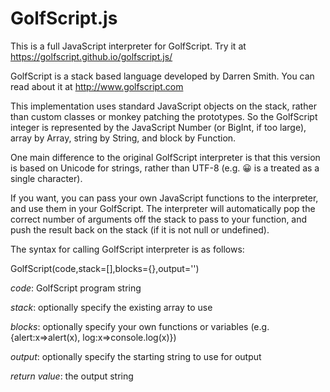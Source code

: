 # GolfScript.js

This is a full JavaScript interpreter for GolfScript. Try it at <https://golfscript.github.io/golfscript.js/>

GolfScript is a stack based language developed by Darren Smith. You can read about it at <http://www.golfscript.com>

This implementation uses standard JavaScript objects on the stack, rather than custom classes or monkey patching the prototypes. So the GolfScript integer is represented by the JavaScript Number (or BigInt, if too large), array by Array, string by String, and block by Function.

One main difference to the original GolfScript interpreter is that this version is based on Unicode for strings, rather than UTF-8 (e.g. 😀 is a treated as a single character).

If you want, you can pass your own JavaScript functions to the interpreter, and use them in your GolfScript. The interpreter will automatically pop the correct number of arguments off the stack to pass to your function, and push the result back on the stack (if it is not null or undefined).

The syntax for calling GolfScript interpreter is as follows:

GolfScript(code,stack=[],blocks={},output='')

*code*: GolfScript program string

*stack*: optionally specify the existing array to use

*blocks*: optionally specify your own functions or variables (e.g. {alert:x=>alert(x), log:x=>console.log(x)})

*output*: optionally specify the starting string to use for output

*return value*: the output string
